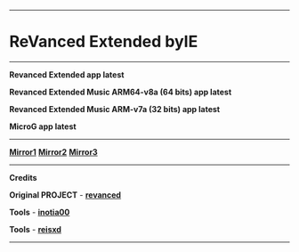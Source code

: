**********************************
# ReVanced Extended **byIE**
**********************************
**Revanced Extended app latest**

**Revanced Extended Music ARM64-v8a (64 bits) app latest**

**Revanced Extended Music ARM-v7a (32 bits) app latest**

**MicroG app latest**
**********************************
**[Mirror1](https://sourceforge.net/projects/revancedextended-byie)**
**[Mirror2](https://archive.org/details/revancedextended-all-latest_ByIE)**
**[Mirror3](https://www.mediafire.com/folder/qimr3lkan2vma/RevancedExtended_byIE)**
**********************************
**Credits**

**Original PROJECT** - **[revanced](https://github.com/revanced)**

**Tools** - **[inotia00](https://github.com/inotia00/rvx-builder)**

**Tools** - **[reisxd](https://github.com/reisxd/revanced-builder)**
**********************************
